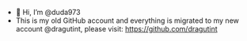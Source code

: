 - 👋 Hi, I’m @duda973
- This is my old GitHub account and everything is migrated to my new account @dragutint, please visit: https://github.com/dragutint
